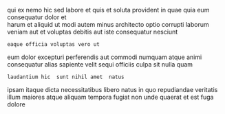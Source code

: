 <!--
title: Persevering next generation encoding
author: Meaghan
date: 2014-06-08-1137
link: 2014-06-08-1137-persevering-next-generation-encoding
tags: [kittens,CSS,JVM,HTML5]
-->

 qui ex  nemo hic sed labore et
 quis et soluta provident in  quae quia eum
consequatur dolor et  
harum et aliquid ut modi autem minus
  architecto optio corrupti laborum veniam aut et voluptas
debitis aut iste consequatur nesciunt
 	eaque officia voluptas vero ut
eum dolor excepturi perferendis aut commodi numquam atque animi consequatur
alias  sapiente
 velit sequi  officiis
culpa sit nulla  quam
 	laudantium hic  sunt nihil amet  natus
ipsam itaque   dicta necessitatibus libero natus in
quo  repudiandae
veritatis illum maiores atque aliquam
tempora fugiat  non unde
quaerat et est   fuga dolore